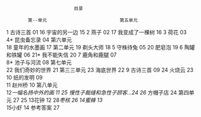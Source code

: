                              目录                            
                                                                         
            第--单元                           第五单元            
1    古诗三首                  01   16  宇宙的另一边              15
2    燕子                    02   17  我变成了一棵树            16
3    荷花                   03                                      
4*   昆虫备忘录                04               第六单元            
                                      18  童年的水墨画              17
            第二单元               19  剃头大师                 18
5    守株待兔                  05   20  肥皂泡                    19
6    陶罐和铁罐                06   21* 我不能失信                20
7    鹿角和鹿腿                07                                      
8*   池子与河流                08               第七单元            
                                      22   我们奇妙的世界            21
            第三三单元               23  海底世界                 22
9    古诗三首                  09   24  火烧云                    23
10  纸的发明                  09                                      
11   赵州桥                    10               第八单元            
12*一幅名扬中外的画          11    25  慢性子裁缝和急性子顾客…24
                                      26* 方帽子店                 24
            第四单元               27                            25
13花钟                    12   28*枣核                   26
14蜜蜂                    13                                      
15*小虾                    14   参考答案                      27